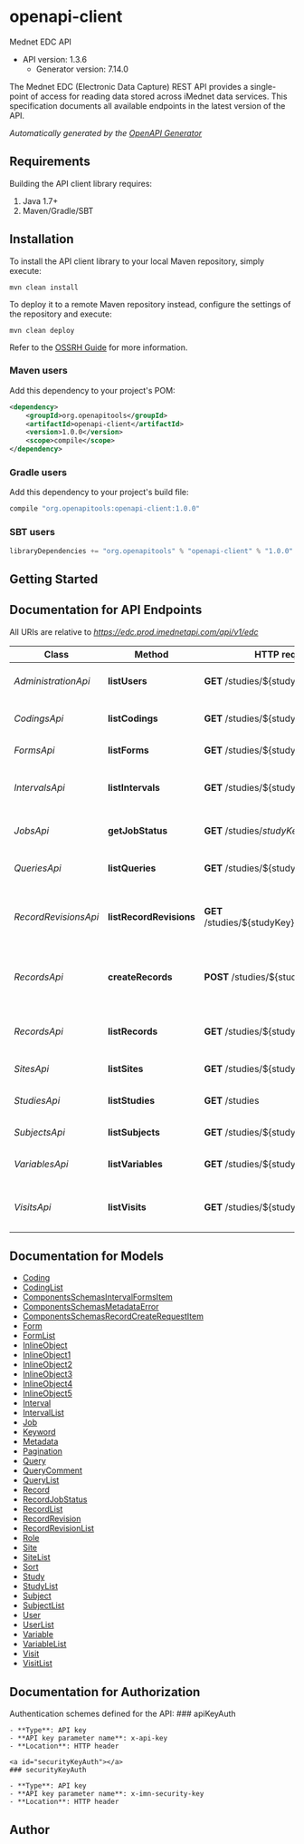 # openapi-client

Mednet EDC API
- API version: 1.3.6
    - Generator version: 7.14.0

The Mednet EDC (Electronic Data Capture) REST API provides a single-point of access for reading data stored across iMednet data services.
This specification documents all available endpoints in the latest version of the API.



*Automatically generated by the [OpenAPI Generator](https://openapi-generator.tech)*

## Requirements

Building the API client library requires:
1. Java 1.7+
2. Maven/Gradle/SBT

## Installation

To install the API client library to your local Maven repository, simply execute:

```shell
mvn clean install
```

To deploy it to a remote Maven repository instead, configure the settings of the repository and execute:

```shell
mvn clean deploy
```

Refer to the [OSSRH Guide](http://central.sonatype.org/pages/ossrh-guide.html) for more information.

### Maven users

Add this dependency to your project's POM:

```xml
<dependency>
    <groupId>org.openapitools</groupId>
    <artifactId>openapi-client</artifactId>
    <version>1.0.0</version>
    <scope>compile</scope>
</dependency>
```

### Gradle users

Add this dependency to your project's build file:

```groovy
compile "org.openapitools:openapi-client:1.0.0"
```

### SBT users

```scala
libraryDependencies += "org.openapitools" % "openapi-client" % "1.0.0"
```

## Getting Started

## Documentation for API Endpoints

All URIs are relative to *https://edc.prod.imednetapi.com/api/v1/edc*

Class | Method | HTTP request | Description
------------ | ------------- | ------------- | -------------
*AdministrationApi* | **listUsers** | **GET** /studies/${studyKey}/users | List users and their roles in a study
*CodingsApi* | **listCodings** | **GET** /studies/${studyKey}/codings | List coding activities in a study
*FormsApi* | **listForms** | **GET** /studies/${studyKey}/forms | List forms in a study
*IntervalsApi* | **listIntervals** | **GET** /studies/${studyKey}/intervals | List intervals (visit definitions) in a study
*JobsApi* | **getJobStatus** | **GET** /studies/${studyKey}/jobs/${batchId} | Retrieve job status by batch ID
*QueriesApi* | **listQueries** | **GET** /studies/${studyKey}/queries | List data queries in a study
*RecordRevisionsApi* | **listRecordRevisions** | **GET** /studies/${studyKey}/recordRevisions | List record revisions (audit trail entries) in a study
*RecordsApi* | **createRecords** | **POST** /studies/${studyKey}/records | Add new record or update subject/record data
*RecordsApi* | **listRecords** | **GET** /studies/${studyKey}/records | List records (eCRF instances) in a study
*SitesApi* | **listSites** | **GET** /studies/${studyKey}/sites | List sites for a study
*StudiesApi* | **listStudies** | **GET** /studies | List studies accessible by API key
*SubjectsApi* | **listSubjects** | **GET** /studies/${studyKey}/subjects | List subjects in a study
*VariablesApi* | **listVariables** | **GET** /studies/${studyKey}/variables | List variables (fields) in a study
*VisitsApi* | **listVisits** | **GET** /studies/${studyKey}/visits | List visits (subject visit instances) in a study


## Documentation for Models

 - [Coding](Coding.md)
 - [CodingList](CodingList.md)
 - [ComponentsSchemasIntervalFormsItem](ComponentsSchemasIntervalFormsItem.md)
 - [ComponentsSchemasMetadataError](ComponentsSchemasMetadataError.md)
 - [ComponentsSchemasRecordCreateRequestItem](ComponentsSchemasRecordCreateRequestItem.md)
 - [Form](Form.md)
 - [FormList](FormList.md)
 - [InlineObject](InlineObject.md)
 - [InlineObject1](InlineObject1.md)
 - [InlineObject2](InlineObject2.md)
 - [InlineObject3](InlineObject3.md)
 - [InlineObject4](InlineObject4.md)
 - [InlineObject5](InlineObject5.md)
 - [Interval](Interval.md)
 - [IntervalList](IntervalList.md)
 - [Job](Job.md)
 - [Keyword](Keyword.md)
 - [Metadata](Metadata.md)
 - [Pagination](Pagination.md)
 - [Query](Query.md)
 - [QueryComment](QueryComment.md)
 - [QueryList](QueryList.md)
 - [Record](Record.md)
 - [RecordJobStatus](RecordJobStatus.md)
 - [RecordList](RecordList.md)
 - [RecordRevision](RecordRevision.md)
 - [RecordRevisionList](RecordRevisionList.md)
 - [Role](Role.md)
 - [Site](Site.md)
 - [SiteList](SiteList.md)
 - [Sort](Sort.md)
 - [Study](Study.md)
 - [StudyList](StudyList.md)
 - [Subject](Subject.md)
 - [SubjectList](SubjectList.md)
 - [User](User.md)
 - [UserList](UserList.md)
 - [Variable](Variable.md)
 - [VariableList](VariableList.md)
 - [Visit](Visit.md)
 - [VisitList](VisitList.md)


<a id="documentation-for-authorization"></a>
## Documentation for Authorization


Authentication schemes defined for the API:
    <a id="apiKeyAuth"></a>
    ### apiKeyAuth

    - **Type**: API key
    - **API key parameter name**: x-api-key
    - **Location**: HTTP header
                
    <a id="securityKeyAuth"></a>
    ### securityKeyAuth

    - **Type**: API key
    - **API key parameter name**: x-imn-security-key
    - **Location**: HTTP header
                

## Author



